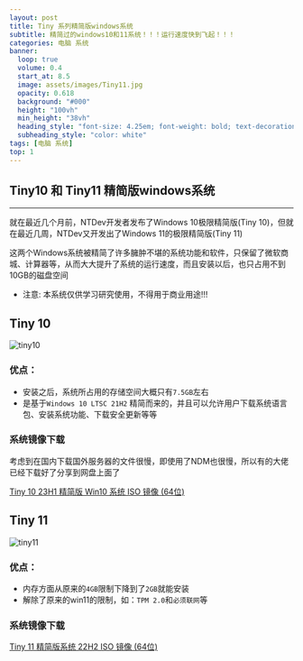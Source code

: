 ```yaml
---
layout: post
title: Tiny 系列精简版windows系统
subtitle: 精简过的windows10和11系统！！！运行速度快到飞起！！！
categories: 电脑 系统
banner:
  loop: true
  volume: 0.4
  start_at: 8.5
  image: assets/images/Tiny11.jpg
  opacity: 0.618
  background: "#000"
  height: "100vh"
  min_height: "38vh"
  heading_style: "font-size: 4.25em; font-weight: bold; text-decoration: underline"
  subheading_style: "color: white"
tags: [电脑 系统]
top: 1
---
```


## Tiny10 和 Tiny11 精简版windows系统

---

就在最近几个月前，NTDev开发者发布了Windows 10极限精简版(Tiny 10)，但就在最近几周，NTDev又开发出了Windows 11的极限精简版(Tiny 11)

这两个Windows系统被精简了许多臃肿不堪的系统功能和软件，只保留了微软商城、计算器等，从而大大提升了系统的运行速度，而且安装以后，也只占用不到10GB的磁盘空间

- 注意: 本系统仅供学习研究使用，不得用于商业用途!!!

## Tiny 10

![tiny10](https://github-huangshaoqi.github.io/assets/images/Tiny10.jpg)

### 优点：

- 安装之后，系统所占用的存储空间大概只有`7.5GB`左右
- 是基于`Windows 10 LTSC 21H2` 精简而来的，并且可以允许用户下载系统语言包、安装系统功能、下载安全更新等等

### 系统镜像下载

考虑到在国内下载国外服务器的文件很慢，即使用了NDM也很慢，所以有的大佬已经下载好了分享到网盘上面了

[Tiny 10 23H1 精简版 Win10 系统 ISO 镜像 (64位)](https://github-huangshaoqi.github.io/other/tiny10)

## Tiny 11

![tiny11](https://github-huangshaoqi.github.io/assets/images/Tiny11.jpg)

### 优点：

- 内存方面从原来的`4GB`限制下降到了`2GB`就能安装
- 解除了原来的win11的限制，如：`TPM 2.0`和`必须联网`等

### 系统镜像下载

[Tiny 11 精简版系统 22H2 ISO 镜像 (64位)](https://github-huangshaoqi.github.io/other/tiny11)


<script src="https://giscus.app/client.js"
        data-repo="Github-Huangshaoqi/Github-Huangshaoqi.github.io"
        data-repo-id="R_kgDOKmhZkg"
        data-category="Announcements"
        data-category-id="DIC_kwDOKmhZks4Caohl"
        data-mapping="pathname"
        data-strict="0"
        data-reactions-enabled="1"
        data-emit-metadata="0"
        data-input-position="bottom"
        data-theme="preferred_color_scheme"
        data-lang="zh-CN"
        crossorigin="anonymous"
        async>
</script>
